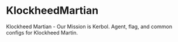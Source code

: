 # KlockheedMartian
Klockheed Martian - Our Mission is Kerbol. Agent, flag, and common configs for Klockheed Martin.
